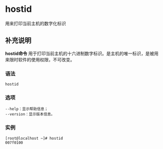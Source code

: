 hostid
===

用来打印当前主机的数字化标识

## 补充说明

**hostid命令** 用于打印当前主机的十六进制数字标识。是主机的唯一标识，是被用来限时软件的使用权限，不可改变。

### 语法  

```shell
hostid
```

### 选项  

```shell
--help：显示帮助信息；
--version：显示版本信息。
```

### 实例  

```shell
[root@localhost ~]# hostid
007f0100
```


<!-- Linux命令行搜索引擎：https://jaywcjlove.github.io/linux-command/ -->